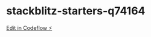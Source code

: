 # stackblitz-starters-q74164

[Edit in Codeflow ⚡️](https://stackblitz.com/~/github.com/InesT7/stackblitz-starters-q74164)